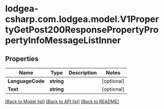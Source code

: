 
# lodgea-csharp.com.lodgea.model.V1PropertyGetPost200ResponsePropertyPropertyInfoMessageListInner

## Properties

Name | Type | Description | Notes
------------ | ------------- | ------------- | -------------
**LanguageCode** | **string** |  | [optional] 
**Text** | **string** |  | [optional] 

[[Back to Model list]](../README.md#documentation-for-models)
[[Back to API list]](../README.md#documentation-for-api-endpoints)
[[Back to README]](../README.md)

